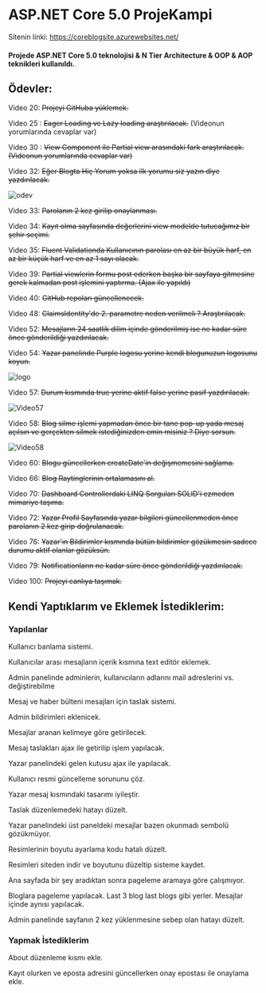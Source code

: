 # ASP.NET Core 5.0 ProjeKampi

Sitenin linki: https://coreblogsite.azurewebsites.net/

<h4>Projede ASP.NET Core 5.0 teknolojisi &amp; N Tier Architecture &amp; OOP &amp; AOP teknikleri kullanıldı.</h4>

<h2>Ödevler:</h2>

Video 20: <del>Projeyi GitHuba yüklemek.</del>

Video 25 : <del>Eager Loading ve Lazy loading araştırılacak.</del>
(Videonun yorumlarında cevaplar var)

Video 30 : <del>View Component ile Partial view arasındaki fark araştırılacak.(Videonun yorumlarında cevaplar var)</del>

Video 32: <del> Eğer Blogta Hiç Yorum yoksa ilk yorumu siz yazın diye yazdırılacak.</del> 

![odev](https://user-images.githubusercontent.com/70866473/139933654-78208b55-9633-483e-9f9e-0d75e7440422.PNG)

Video 33: <del>Parolanın 2 kez girilip onaylanması.</del> 

Video 34: <del>Kayıt olma sayfasında değerlerini view modelde tutucağımız bir şehir seçimi.</del> 

Video 35: <del>Fluent Validationda Kullanıcının parolası en az bir büyük harf, en az bir küçük harf ve en az 1 sayı olacak.</del> 

Video 39: <del>Partial viewlerin formu post ederken başka bir sayfaya gitmesine gerek kalmadan post işlemini yaptırma. (Ajax ile yapıldı)</del>

Video 40: <del> GitHub repoları güncellenecek.</del>

Video 48: <del>ClaimsIdentity'de 2. parametre neden verilmeli ? Araştırılacak.</del>

Video 52: <del>Mesajların 24 saatlik dilim içinde gönderilmiş ise ne kadar süre önce gönderildiği yazdırılacak.</del>

Video 54: <del>Yazar panelinde Purple logosu yerine kendi blogunuzun logosunu koyun.</del>

![logo](https://user-images.githubusercontent.com/70866473/139873172-f9fda63e-2327-4c4e-89c5-28dc17166b06.PNG)

Video 57: <del>Durum kısmında true yerine aktif false yerine pasif yazdırılacak.</del>

![Video57](https://user-images.githubusercontent.com/70866473/139940108-bcbf499e-ab72-4bc9-9328-ca0547697bbe.PNG)

Video 58: <del>Blog silme işlemi yapmadan önce bir tane pop-up yada mesaj açılsın ve gerçekten silmek istediğinizden emin misiniz ? Diye sorsun.</del>

![Video58](https://user-images.githubusercontent.com/70866473/139940296-27395ce4-5482-4c55-8e51-ef21663c5cdd.PNG)

Video 60: <del>Blogu güncellerken createDate'in değişmemesini sağlama.</del>

Video 66: <del>Blog Raytinglerinin ortalamasını al.</del>

Video 70: <del>Dashboard Controllerdaki LINQ Sorguları SOLID'i ezmeden mimariye taşıma.</del>

Video 72: <del>Yazar Profil Sayfasında yazar bilgileri güncellenmeden önce parolanın 2 kez girip doğrulanacak.</del>

Video 76: <del>Yazar'ın Bildirimler kısmında bütün bildirimler gözükmesin sadece durumu aktif olanlar gözüksün.</del>
 
Video 79: <del>Notificationların ne kadar süre önce gönderildiği yazdırılacak.</del>
 
Video 100: <del>Projeyi canlıya taşımak.</del> 

<h2>Kendi Yaptıklarım ve Eklemek İstediklerim:</h2>

<h3>Yapılanlar</h3>

Kullanıcı banlama sistemi.

Kullanıcılar arası mesajların içerik kısmına text editör eklemek.

Admin panelinde adminlerin, kullanıcıların adlarını mail adreslerini vs. değiştirebilme

Mesaj ve haber bülteni mesajları için taslak sistemi.

Admin bildirimleri eklenicek.

Mesajlar aranan kelimeye göre getirilecek.

Mesaj taslakları ajax ile getirilip işlem yapılacak.

Yazar panelindeki gelen kutusu ajax ile yapılacak.

Kullanıcı resmi güncelleme sorununu çöz.

Yazar mesaj kısmındaki tasarımı iyileştir.

Taslak düzenlemedeki hatayı düzelt.

Yazar panelindeki üst paneldeki mesajlar bazen okunmadı sembolü  gözükmüyor.

Resimlerinin boyutu ayarlama kodu hatalı düzelt.

Resimleri siteden indir ve boyutunu düzeltip sisteme kaydet.

Ana sayfada bir şey aradıktan sonra pageleme aramaya göre çalışmıyor.

Bloglara pageleme yapılacak. Last 3 blog last blogs gibi yerler. Mesajlar içinde aynısı yapılacak.

Admin panelinde sayfanın 2 kez yüklenmesine sebep olan hatayı düzelt.

<h3>Yapmak İstediklerim</h3>

About düzenleme kısmı ekle.

Kayıt olurken ve eposta adresini güncellerken onay epostası ile onaylama ekle.
